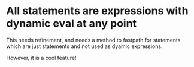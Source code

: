 # All statements are expressions with dynamic eval at any point

This needs refinement, and needs a method to fastpath for statements which are just statements and not used as dyamic expressions.

However, it is a cool feature!